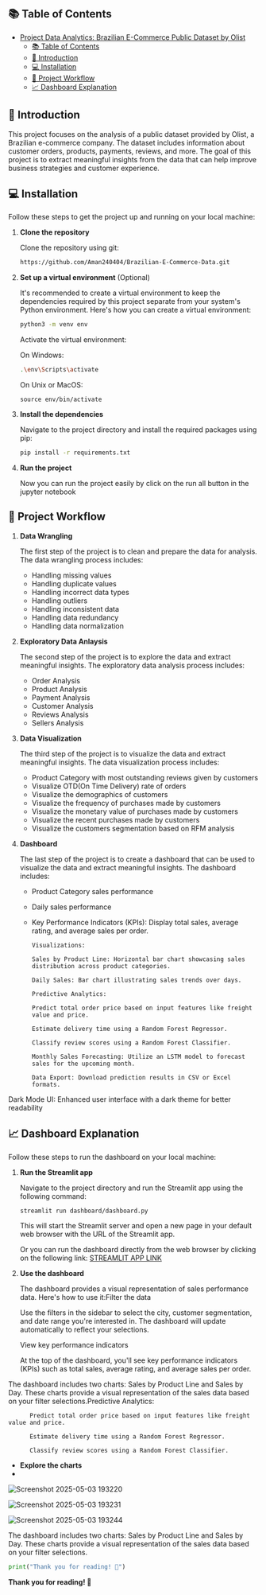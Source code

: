 
## 📚 Table of Contents

- [ Project Data Analytics: Brazilian E-Commerce Public Dataset by Olist ](#-project-data-analytics-brazilian-e-commerce-public-dataset-by-olist-)
  - [📚 Table of Contents](#-table-of-contents)
  - [🎯 Introduction](#-introduction)
  - [💻 Installation](#-installation)
  - [🔄 Project Workflow](#-project-workflow)
  - [📈 Dashboard Explanation](#-dashboard-explanation)


## 🎯 Introduction

This project focuses on the analysis of a public dataset provided by Olist, a Brazilian e-commerce company. The dataset includes information about customer orders, products, payments, reviews, and more. The goal of this project is to extract meaningful insights from the data that can help improve business strategies and customer experience.

## 💻 Installation

Follow these steps to get the project up and running on your local machine:

1. **Clone the repository**

   Clone the repository using git:

   ```bash
   https://github.com/Aman240404/Brazilian-E-Commerce-Data.git
   ```

2. **Set up a virtual environment** (Optional)

   It's recommended to create a virtual environment to keep the dependencies required by this project separate from your system's Python environment. Here's how you can create a virtual environment:

   ```bash
   python3 -m venv env
   ```

   Activate the virtual environment:

   On Windows:

   ```bash
   .\env\Scripts\activate
   ```

   On Unix or MacOS:

   ```ls
   source env/bin/activate
   ```

3. **Install the dependencies**

   Navigate to the project directory and install the required packages using pip:

   ```bash
   pip install -r requirements.txt
   ```

4. **Run the project**

   Now you can run the project easily by click on the run all button in the jupyter notebook

## 🔄 Project Workflow

1. **Data Wrangling**
    
   The first step of the project is to clean and prepare the data for analysis. The data wrangling process includes:

   - Handling missing values
   - Handling duplicate values
   - Handling incorrect data types
   - Handling outliers
   - Handling inconsistent data
   - Handling data redundancy
   - Handling data normalization

2. **Exploratory Data Anlaysis**

    The second step of the project is to explore the data and extract meaningful insights. The exploratory data analysis process includes:
    
    - Order Analysis
    - Product Analysis
    - Payment Analysis
    - Customer Analysis
    - Reviews Analysis
    - Sellers Analysis

3. **Data Visualization**
   
    The third step of the project is to visualize the data and extract meaningful insights. The data visualization process includes:
    
    - Product Category with most outstanding reviews given by customers
    - Visualize OTD(On Time Delivery) rate of orders
    - Visualize the demographics of customers
    - Visualize the frequency of purchases made by customers
    - Visualize the monetary value of purchases made by customers
    - Visualize the recent purchases made by customers
    - Visualize the customers segmentation based on RFM analysis
  
4. **Dashboard**

    The last step of the project is to create a dashboard that can be used to visualize the data and extract meaningful insights. The dashboard includes:
    
    - Product Category sales performance
    - Daily sales performance
    - Key Performance Indicators (KPIs): Display total sales, average rating, and average sales per order.

          Visualizations:
          
          Sales by Product Line: Horizontal bar chart showcasing sales distribution across product categories.
          
          Daily Sales: Bar chart illustrating sales trends over days.
          
          Predictive Analytics:
          
          Predict total order price based on input features like freight value and price.
          
          Estimate delivery time using a Random Forest Regressor.
          
          Classify review scores using a Random Forest Classifier.
          
          Monthly Sales Forecasting: Utilize an LSTM model to forecast sales for the upcoming month.
          
          Data Export: Download prediction results in CSV or Excel formats.

Dark Mode UI: Enhanced user interface with a dark theme for better readability
## 📈 Dashboard Explanation

Follow these steps to run the dashboard on your local machine:

1. **Run the Streamlit app**

   Navigate to the project directory and run the Streamlit app using the following command:

   ```sh
   streamlit run dashboard/dashboard.py
   ```

   This will start the Streamlit server and open a new page in your default web browser with the URL of the Streamlit app.

   Or you can run the dashboard directly from the web browser by clicking on the following link: [STREAMLIT APP LINK](https://stefan-submission.streamlit.app/)

2. **Use the dashboard**

   The dashboard provides a visual representation of sales performance data. Here's how to use it:Filter the data

    Use the filters in the sidebar to select the city, customer segmentation, and date range you're interested in. The dashboard will update automatically to reflect your selections.
    
    View key performance indicators
    
    At the top of the dashboard, you'll see key performance indicators (KPIs) such as total sales, average rating, and average sales per order.


The dashboard includes two charts: Sales by Product Line and Sales by Day. These charts provide a visual representation of the sales data based on your filter selections.Predictive Analytics:

          Predict total order price based on input features like freight value and price.

          Estimate delivery time using a Random Forest Regressor.

          Classify review scores using a Random Forest Classifier.


- **Explore the charts**
- 
![Screenshot 2025-05-03 193220](https://github.com/user-attachments/assets/580840a4-9978-4040-ab9d-c92a15913e90)

![Screenshot 2025-05-03 193231](https://github.com/user-attachments/assets/fc7aeb5a-708e-4deb-909f-c5c65e746ce1)


![Screenshot 2025-05-03 193244](https://github.com/user-attachments/assets/1e6c9d83-0b06-42bf-887e-49d8851df713)


   The dashboard includes two charts: Sales by Product Line and Sales by Day. These charts provide a visual representation of the sales data based on your filter selections.

```python
print("Thank you for reading! 🙏")
```

**Thank you for reading! 🙏**

